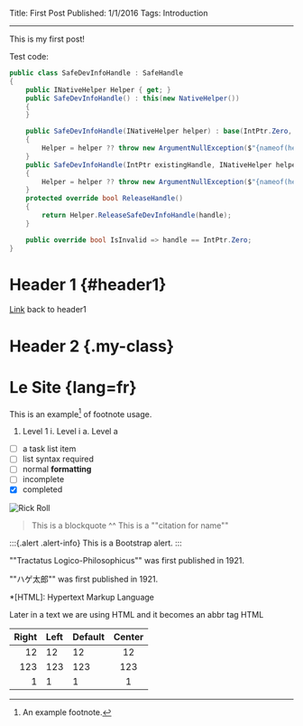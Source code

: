 Title: First Post
Published: 1/1/2016
Tags: Introduction

---

This is my
first post!

Test code:

```csharp
public class SafeDevInfoHandle : SafeHandle
{
    public INativeHelper Helper { get; }
    public SafeDevInfoHandle() : this(new NativeHelper())
    {
    }

    public SafeDevInfoHandle(INativeHelper helper) : base(IntPtr.Zero, true)
    {
        Helper = helper ?? throw new ArgumentNullException($"{nameof(helper)} is null");
    }
    public SafeDevInfoHandle(IntPtr existingHandle, INativeHelper helper) : base(existingHandle, true)
    {
        Helper = helper ?? throw new ArgumentNullException($"{nameof(helper)} is null");
    }
    protected override bool ReleaseHandle()
    {
        return Helper.ReleaseSafeDevInfoHandle(handle);
    }

    public override bool IsInvalid => handle == IntPtr.Zero;
}
```

<?# Gist 1bef37990c863bac23e6a4be06e4ac62 /?>

<?# YouTube woUcH7G3MAw /?>

<?# Twitter 1228911373318443008 /?>

# Header 1 {#header1}

[Link](#header1) back to header1

# Header 2 {.my-class}

# Le Site {lang=fr}

This is an example[^3] of footnote usage.

[^3]: An example footnote.

1. Level 1
   i. Level i
   a. Level a

- [ ] a task list item
- [ ] list syntax required
- [ ] normal **formatting**
- [ ] incomplete
- [x] completed

![Rick Roll](https://www.youtube.com/watch?v=dQw4w9WgXcQ)

> This is a blockquote
> ^^ This is a ""citation for name""

:::{.alert .alert-info}
This is a Bootstrap alert.
:::

""Tractatus Logico-Philosophicus"" was first published in 1921.

""ハゲ太郎"" was first published in 1921.

\*[HTML]: Hypertext Markup Language

Later in a text we are using HTML and it becomes an abbr tag HTML

<?# Lightbox ../img/IMG_20200106_100330.jpg Title="Test Title" /?>

| Right | Left | Default | Center |
| ----: | :--- | ------- | :----: |
|    12 | 12   | 12      |   12   |
|   123 | 123  | 123     |  123   |
|     1 | 1    | 1       |   1    |
